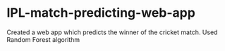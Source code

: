 # IPL-match-predicting-web-app
Created a web app which predicts the winner of the cricket match.
Used Random Forest algorithm
